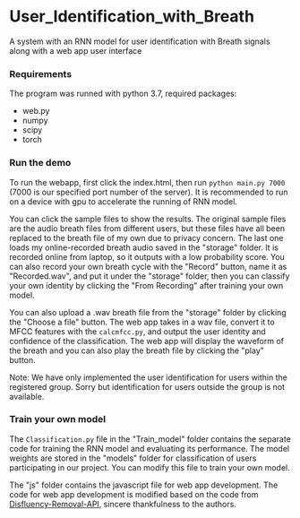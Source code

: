 # User_Identification_with_Breath
A system with an RNN model for user identification with Breath signals along with a web app user interface

### Requirements
The program was runned with python 3.7, required packages:
* web.py
* numpy
* scipy
* torch

### Run the demo
To run the webapp, first click the index.html, then run `python main.py 7000` (7000 is our specified port number of the server). It is recommended to run on a device with gpu to accelerate the running of RNN model.<br>

You can click the sample files to show the results. The original sample files are the audio breath files from different users, but these files have all been replaced to the breath file of my own due to privacy concern. The last one loads my online-recorded breath audio saved in the "storage" folder. It is recorded online from laptop, so it outputs with a low probability score. You can also record your own breath cycle with the "Record" button, name it as "Recorded.wav", and put it under the "storage" folder, then you can classify your own identity by clicking the "From Recording" after training your own model.<br>

You can also upload a .wav breath file from the "storage" folder by clicking the "Choose a file" button. The web app takes in a wav file, convert it to MFCC features with the `calcmfcc.py`, and output the user identity and confidence of the classification. The web app will display the waveform of the breath and you can also play the breath file by clicking the "play" button. <br>

Note: We have only implemented the user identification for users within the registered group. Sorry but identification for users outside the group is not available.

### Train your own model
The `Classification.py` file in the "Train_model" folder contains the separate code for training the RNN model and evaluating its performance. The model weights are stored in the "models" folder for classification of users participating in our project. You can modify this file to train your own model. <br> 

The "js" folder contains the javascript file for web app development. The code for web app development is modified based on the code from [Disfluency-Removal-API](https://github.com/sagniklp/Disfluency-Removal-API), sincere thankfulness to the authors.
